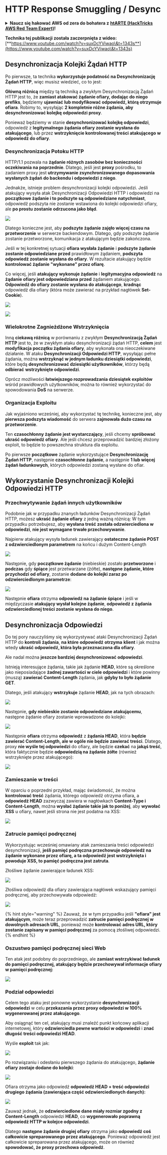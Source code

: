 # HTTP Response Smuggling / Desync

<details>

<summary><strong>Naucz się hakować AWS od zera do bohatera z</strong> <a href="https://training.hacktricks.xyz/courses/arte"><strong>htARTE (HackTricks AWS Red Team Expert)</strong></a><strong>!</strong></summary>

Inne sposoby wsparcia HackTricks:

* Jeśli chcesz zobaczyć swoją **firmę reklamowaną w HackTricks** lub **pobrać HackTricks w formacie PDF**, sprawdź [**PLANY SUBSKRYPCYJNE**](https://github.com/sponsors/carlospolop)!
* Zdobądź [**oficjalne gadżety PEASS & HackTricks**](https://peass.creator-spring.com)
* Odkryj [**Rodzinę PEASS**](https://opensea.io/collection/the-peass-family), naszą kolekcję ekskluzywnych [**NFT**](https://opensea.io/collection/the-peass-family)
* **Dołącz do** 💬 [**grupy Discord**](https://discord.gg/hRep4RUj7f) lub [**grupy telegramowej**](https://t.me/peass) lub **śledź** nas na **Twitterze** 🐦 [**@carlospolopm**](https://twitter.com/hacktricks\_live)**.**
* **Podziel się swoimi sztuczkami hakerskimi, przesyłając PR-y do** [**HackTricks**](https://github.com/carlospolop/hacktricks) i [**HackTricks Cloud**](https://github.com/carlospolop/hacktricks-cloud) na GitHubie.

</details>

**Technika tej publikacji została zaczerpnięta z wideo:** [**https://www.youtube.com/watch?v=suxDcYViwao\&t=1343s**](https://www.youtube.com/watch?v=suxDcYViwao\&t=1343s)

## Desynchronizacja Kolejki Żądań HTTP

Po pierwsze, ta technika **wykorzystuje podatność na Desynchronizację Żądań HTTP**, więc musisz wiedzieć, co to jest:

**Główną różnicą** między tą techniką a zwykłym Desynchronizacją Żądań HTTP jest to, że **zamiast atakować żądanie ofiary, dodając do niego prefiks**, będziemy **ujawniać lub modyfikować odpowiedź, którą otrzymuje ofiara**. Robimy to, wysyłając **2 kompletnie różne żądania, aby desynchronizować kolejkę odpowiedzi proxy**.

Ponieważ będziemy w stanie **desynchronizować kolejkę odpowiedzi**, odpowiedź z **legitymalnego żądania ofiary zostanie wysłana do atakującego**, lub przez **wstrzyknięcie kontrolowanej treści atakującego w odpowiedź do ofiary**.

### Desynchronizacja Potoku HTTP

HTTP/1.1 pozwala na **żądanie różnych zasobów bez konieczności oczekiwania na poprzednie**. Dlatego, jeśli jest **proxy** pośrodku, to zadaniem proxy jest **utrzymywanie zsynchronizowanego dopasowania wysłanych żądań do backendu i odpowiedzi z niego**.

Jednakże, istnieje problem desynchronizacji kolejki odpowiedzi. Jeśli atakujący wysyła atak Desynchronizacji Odpowiedzi HTTP i odpowiedzi na **początkowe żądanie i to podszyte są odpowiedziane natychmiast**, odpowiedź podszyta nie zostanie wstawiona do kolejki odpowiedzi ofiary, ale **po prostu zostanie odrzucona jako błąd**.

![](<../.gitbook/assets/image (630).png>)

Dlatego konieczne jest, aby **podszyte żądanie zajęło więcej czasu na przetworzenie** w serwerze backendowym. Dlatego, gdy podszyte żądanie zostanie przetworzone, komunikacja z atakującym będzie zakończona.

Jeśli w tej konkretnej sytuacji **ofiara wysłała żądanie** i **podszyte żądanie zostanie odpowiedziane przed** prawidłowym żądaniem, **podszyta odpowiedź zostanie wysłana do ofiary**. W rezultacie atakujący będzie **kontrolować żądanie "wykonane" przez ofiarę**.

Co więcej, jeśli **atakujący wykonuje żądanie** i **legitymacyjna odpowiedź** na **żądanie ofiary jest odpowiedziana** **przed** żądaniem atakującego. **Odpowiedź do ofiary zostanie wysłana do atakującego**, **kradnąc** odpowiedź dla ofiary (która może zawierać na przykład nagłówek **Set-Cookie**).

![](<../.gitbook/assets/image (1017).png>)

![](<../.gitbook/assets/image (716).png>)

### Wielokrotne Zagnieżdżone Wstrzyknięcia

Inną **ciekawą różnicą** w porównaniu z zwykłym **Desynchronizacją Żądań HTTP** jest to, że w zwykłym ataku desynchronizacji żądań HTTP, **celem** jest **modyfikacja początku żądania ofiary**, aby wykonała ona nieoczekiwane działanie. W ataku **Desynchronizacji Odpowiedzi HTTP**, wysyłając pełne żądania, można **wstrzyknąć w jednym ładunku dziesiątki odpowiedzi**, które będą **desynchronizować dziesiątki użytkowników**, którzy będą **odbierać** **wstrzyknięte odpowiedzi**.

Oprócz możliwości **łatwiejszego rozprowadzania dziesiątek exploitów** wśród prawidłowych użytkowników, można to również wykorzystać do spowodowania **DoS** na serwerze.

### Organizacja Exploitu

Jak wyjaśniono wcześniej, aby wykorzystać tę technikę, konieczne jest, aby **pierwsza podszyta wiadomość** do serwera **zajmowała dużo czasu na przetworzenie**.

Ten **czasochłonny żądanie jest wystarczający**, jeśli chcemy **spróbować ukraść odpowiedź ofiary**. Ale jeśli chcesz przeprowadzić bardziej złożony exploit, to będzie to powszechna struktura dla exploitu.

Po pierwsze **początkowe** żądanie wykorzystujące **Desynchronizację Żądań HTTP**, następnie **czasochłonne żądanie**, a następnie **1 lub więcej żądań ładunkowych**, których odpowiedzi zostaną wysłane do ofiar.

## Wykorzystanie Desynchronizacji Kolejki Odpowiedzi HTTP

### Przechwytywanie żądań innych użytkowników <a href="#capturing-other-users-requests" id="capturing-other-users-requests"></a>

Podobnie jak w przypadku znanych ładunków Desynchronizacji Żądań HTTP, możesz **ukraść żądanie ofiary** z jedną ważną różnicą: W tym przypadku potrzebujesz, aby **wysłana treść została odzwierciedlona w odpowiedzi**, **nie jest wymagane trwałe przechowywanie**.

Najpierw atakujący wysyła ładunek zawierający **ostateczne żądanie POST z odzwierciedlonym parametrem** na końcu i dużym Content-Length

![](<../.gitbook/assets/image (1050).png>)

Następnie, gdy **początkowe żądanie** (niebieskie) zostało **przetworzone** i **podczas** gdy **śpiące** jest przetwarzane (żółte), **następne żądanie, które przychodzi od ofiary**, zostanie **dodane do kolejki zaraz po odzwierciedlonym parametrze**:

![](<../.gitbook/assets/image (791).png>)

Następnie **ofiara** otrzyma **odpowiedź na żądanie śpiące** i jeśli w międzyczasie **atakujący wysłał kolejne żądanie**, **odpowiedź z żądania odzwierciedlonej treści zostanie wysłana do niego**.

## Desynchronizacja Odpowiedzi

Do tej pory nauczyliśmy się wykorzystywać ataki Desynchronizacji Żądań HTTP do **kontroli** **żądania**, **na które** **odpowiedź** **otrzyma** **klient** i jak można wtedy **ukraść odpowiedź, która była przeznaczona dla ofiary**.

Ale nadal można **jeszcze bardziej desynchronizować odpowiedzi**.

Istnieją interesujące żądania, takie jak żądanie **HEAD**, które są określone jako nieposiadające **żadnej zawartości w ciele odpowiedzi** i które powinny (muszą) **zawierać Content-Length** żądania, jak **gdyby to było żądanie GET**.

Dlatego, jeśli atakujący **wstrzykuje** żądanie **HEAD**, jak na tych obrazach:

![](<../.gitbook/assets/image (1104).png>)

Następnie, **gdy niebieskie zostanie odpowiedziane atakującemu**, następne żądanie ofiary zostanie wprowadzone do kolejki:

![](<../.gitbook/assets/image (996).png>)

Następnie **ofiara** otrzyma **odpowiedź** z **żądania HEAD**, która **będzie zawierać Content-Length, ale w ogóle nie będzie zawierać treści**. Dlatego, proxy **nie wyśle tej odpowiedzi** do ofiary, ale będzie **czekać** na **jakąś treść**, która faktycznie będzie **odpowiedzią na żądanie żółte** (również wstrzyknięte przez atakującego):

![](<../.gitbook/assets/image (732).png>)
### Zamieszanie w treści

W oparciu o poprzedni przykład, mając świadomość, że można **kontrolować treść** żądania, którego odpowiedź otrzyma ofiara, a **odpowiedź HEAD** zazwyczaj zawiera w nagłówkach **Content-Type i Content-Length**, można **wysłać żądanie takie jak to poniżej**, aby **wywołać XSS** u ofiary, nawet jeśli strona nie jest podatna na XSS:

![](<../.gitbook/assets/image (685).png>)

### Zatrucie pamięci podręcznej

Wykorzystując wcześniej omawiany atak zamieszania treści odpowiedzi desynchronizacji, **jeśli pamięć podręczna przechowuje odpowiedź na żądanie wykonane przez ofiarę, a ta odpowiedź jest wstrzyknięta i powoduje XSS, to pamięć podręczna jest zatruta**.

Złośliwe żądanie zawierające ładunek XSS:

![](<../.gitbook/assets/image (611).png>)

Złośliwa odpowiedź dla ofiary zawierająca nagłówek wskazujący pamięci podręcznej, aby przechowywała odpowiedź:

![](<../.gitbook/assets/image (563).png>)

{% hint style="warning" %}
Zauważ, że w tym przypadku jeśli **"ofiara" jest atakującym**, może teraz przeprowadzić **zatrucie pamięci podręcznej w dowolnych adresach URL**, ponieważ może **kontrolować adres URL, który zostanie zapisany w pamięci podręcznej** za pomocą złośliwej odpowiedzi.
{% endhint %}

### Oszustwo pamięci podręcznej sieci Web

Ten atak jest podobny do poprzedniego, ale **zamiast wstrzykiwać ładunek do pamięci podręcznej, atakujący będzie przechowywał informacje ofiary w pamięci podręcznej:**

![](<../.gitbook/assets/image (988).png>)

### Podział odpowiedzi

Celem tego ataku jest ponowne wykorzystanie **desynchronizacji odpowiedzi** w celu **przekazania przez proxy odpowiedzi w 100% wygenerowanej przez atakującego**.

Aby osiągnąć ten cel, atakujący musi znaleźć punkt końcowy aplikacji internetowej, który **odzwierciedla pewne wartości w odpowiedzi** i **znać długość treści odpowiedzi HEAD**.

Wyśle **exploit** tak jak:

![](<../.gitbook/assets/image (908).png>)

Po rozwiązaniu i odesłaniu pierwszego żądania do atakującego, **żądanie ofiary zostaje dodane do kolejki**:

![](<../.gitbook/assets/image (734).png>)

Ofiara otrzyma jako odpowiedź **odpowiedź HEAD + treść odpowiedzi drugiego żądania (zawierająca część odzwierciedlonych danych):**

![](<../.gitbook/assets/image (353).png>)

Zauważ jednak, że **odzwierciedlone dane miały rozmiar zgodny z Content-Length** odpowiedzi **HEAD**, co **wygenerowało poprawną odpowiedź HTTP w kolejce odpowiedzi**.

Dlatego **następne żądanie drugiej ofiary** otrzyma jako **odpowiedź coś całkowicie spreparowanego przez atakującego**. Ponieważ odpowiedź jest całkowicie spreparowana przez atakującego, może on również **spowodować, że proxy przechowa odpowiedź**.
